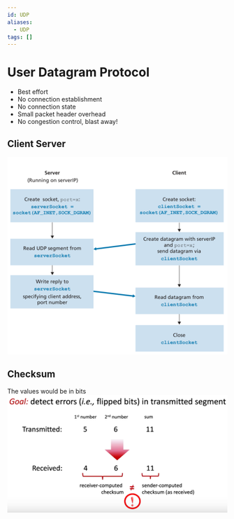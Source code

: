 ```yaml
---
id: UDP
aliases:
  - UDP
tags: []
---
```


# User Datagram Protocol 
- Best effort 
- No connection establishment
- No connection state
- Small packet header overhead 
- No congestion control, blast away!

## Client Server
![clientServer](../Images/clientServerUDP.png) 

## Checksum 
The values would be in bits
![udpCheckSum](../Images/udpCheckSum.png) 



